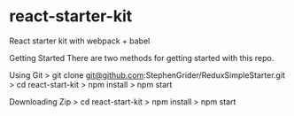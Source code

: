 # react-starter-kit
React starter kit with  webpack + babel

Getting Started
There are two methods for getting started with this repo.

Using Git
    > git clone git@github.com:StephenGrider/ReduxSimpleStarter.git
    > cd react-start-kit
    > npm install
    > npm start

Downloading Zip
    > cd react-start-kit
    > npm install
    > npm start
